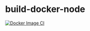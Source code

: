 # build-docker-node

[![Docker Image CI](https://github.com/golden-containers/build-docker-node/actions/workflows/build.yml/badge.svg)](https://github.com/golden-containers/build-docker-node/actions/workflows/build.yml)
